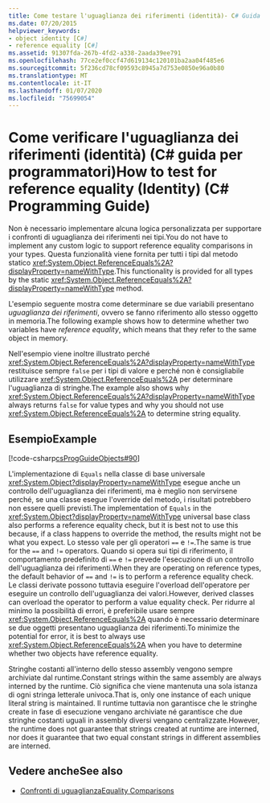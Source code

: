 ```yaml
---
title: Come testare l'uguaglianza dei riferimenti (identità)- C# Guida alla programmazione
ms.date: 07/20/2015
helpviewer_keywords:
- object identity [C#]
- reference equality [C#]
ms.assetid: 91307fda-267b-4fd2-a338-2aada39ee791
ms.openlocfilehash: 77ce2ef0ccf47d619134c120101ba2aa04f485e6
ms.sourcegitcommit: 5f236cd78cf09593c8945a7d753e0850e96a0b80
ms.translationtype: MT
ms.contentlocale: it-IT
ms.lasthandoff: 01/07/2020
ms.locfileid: "75699054"
---
```

# <a name="how-to-test-for-reference-equality-identity-c-programming-guide"></a><span data-ttu-id="a2e5b-102">Come verificare l'uguaglianza dei riferimenti (identità) (C# guida per programmatori)</span><span class="sxs-lookup"><span data-stu-id="a2e5b-102">How to test for reference equality (Identity) (C# Programming Guide)</span></span>
<span data-ttu-id="a2e5b-103">Non è necessario implementare alcuna logica personalizzata per supportare i confronti di uguaglianza dei riferimenti nei tipi.</span><span class="sxs-lookup"><span data-stu-id="a2e5b-103">You do not have to implement any custom logic to support reference equality comparisons in your types.</span></span> <span data-ttu-id="a2e5b-104">Questa funzionalità viene fornita per tutti i tipi dal metodo statico <xref:System.Object.ReferenceEquals%2A?displayProperty=nameWithType>.</span><span class="sxs-lookup"><span data-stu-id="a2e5b-104">This functionality is provided for all types by the static <xref:System.Object.ReferenceEquals%2A?displayProperty=nameWithType> method.</span></span>  
  
 <span data-ttu-id="a2e5b-105">L'esempio seguente mostra come determinare se due variabili presentano *uguaglianza dei riferimenti*, ovvero se fanno riferimento allo stesso oggetto in memoria.</span><span class="sxs-lookup"><span data-stu-id="a2e5b-105">The following example shows how to determine whether two variables have *reference equality*, which means that they refer to the same object in memory.</span></span>  
  
 <span data-ttu-id="a2e5b-106">Nell'esempio viene inoltre illustrato perché <xref:System.Object.ReferenceEquals%2A?displayProperty=nameWithType> restituisce sempre `false` per i tipi di valore e perché non è consigliabile utilizzare <xref:System.Object.ReferenceEquals%2A> per determinare l'uguaglianza di stringhe.</span><span class="sxs-lookup"><span data-stu-id="a2e5b-106">The example also shows why <xref:System.Object.ReferenceEquals%2A?displayProperty=nameWithType> always returns `false` for value types and why you should not use  <xref:System.Object.ReferenceEquals%2A> to determine string equality.</span></span>  
  
## <a name="example"></a><span data-ttu-id="a2e5b-107">Esempio</span><span class="sxs-lookup"><span data-stu-id="a2e5b-107">Example</span></span>  
 [!code-csharp[csProgGuideObjects#90](~/samples/snippets/csharp/VS_Snippets_VBCSharp/csProgGuideObjects/CS/Objects.cs#90)]  
  
 <span data-ttu-id="a2e5b-108">L'implementazione di `Equals` nella classe di base universale <xref:System.Object?displayProperty=nameWithType> esegue anche un controllo dell'uguaglianza dei riferimenti, ma è meglio non servirsene perché, se una classe esegue l'override del metodo, i risultati potrebbero non essere quelli previsti.</span><span class="sxs-lookup"><span data-stu-id="a2e5b-108">The implementation of `Equals` in the <xref:System.Object?displayProperty=nameWithType> universal base class also performs a reference equality check, but it is best not to use this because, if a class happens to override the method, the results might not be what you expect.</span></span> <span data-ttu-id="a2e5b-109">Lo stesso vale per gli operatori `==` e `!=`.</span><span class="sxs-lookup"><span data-stu-id="a2e5b-109">The same is true for the `==` and `!=` operators.</span></span> <span data-ttu-id="a2e5b-110">Quando si opera sui tipi di riferimento, il comportamento predefinito di `==` e `!=` prevede l'esecuzione di un controllo dell'uguaglianza dei riferimenti.</span><span class="sxs-lookup"><span data-stu-id="a2e5b-110">When they are operating on reference types, the default behavior of `==` and `!=` is to perform a reference equality check.</span></span> <span data-ttu-id="a2e5b-111">Le classi derivate possono tuttavia eseguire l'overload dell'operatore per eseguire un controllo dell'uguaglianza dei valori.</span><span class="sxs-lookup"><span data-stu-id="a2e5b-111">However, derived classes can overload the operator to perform a value equality check.</span></span> <span data-ttu-id="a2e5b-112">Per ridurre al minimo la possibilità di errori, è preferibile usare sempre <xref:System.Object.ReferenceEquals%2A> quando è necessario determinare se due oggetti presentano uguaglianza dei riferimenti.</span><span class="sxs-lookup"><span data-stu-id="a2e5b-112">To minimize the potential for error, it is best to always use <xref:System.Object.ReferenceEquals%2A> when you have to determine whether two objects have reference equality.</span></span>  
  
 <span data-ttu-id="a2e5b-113">Stringhe costanti all'interno dello stesso assembly vengono sempre archiviate dal runtime.</span><span class="sxs-lookup"><span data-stu-id="a2e5b-113">Constant strings within the same assembly are always interned by the runtime.</span></span> <span data-ttu-id="a2e5b-114">Ciò significa che viene mantenuta una sola istanza di ogni stringa letterale univoca.</span><span class="sxs-lookup"><span data-stu-id="a2e5b-114">That is, only one instance of each unique literal string is maintained.</span></span> <span data-ttu-id="a2e5b-115">Il runtime tuttavia non garantisce che le stringhe create in fase di esecuzione vengano archiviate né garantisce che due stringhe costanti uguali in assembly diversi vengano centralizzate.</span><span class="sxs-lookup"><span data-stu-id="a2e5b-115">However, the runtime does not guarantee that strings created at runtime are interned, nor does it guarantee that two equal constant strings in different assemblies are interned.</span></span>  
  
## <a name="see-also"></a><span data-ttu-id="a2e5b-116">Vedere anche</span><span class="sxs-lookup"><span data-stu-id="a2e5b-116">See also</span></span>

- [<span data-ttu-id="a2e5b-117">Confronti di uguaglianza</span><span class="sxs-lookup"><span data-stu-id="a2e5b-117">Equality Comparisons</span></span>](./equality-comparisons.md)
